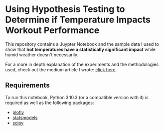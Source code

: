 # Using Hypothesis Testing to Determine if Temperature Impacts Workout Performance

This repository contains a Juypter Notebook and the sample data I used to show that **hot temperatures have a statistically significant impact** while humid weather doesn't necessarily.

For a more in depth explanation of the experiments and the methodologies used, check out the medium article I wrote: [click here](https://medium.com/@matthewghannoum/58cc70178dc2).

## Requirements

To run this notebook, Python 3.10.3 (or a compatible version with it) is required as well as the following packages:

- [plotly](https://pypi.org/project/plotly/)
- [statsmodels](https://pypi.org/project/statsmodels/)
- [scipy](https://pypi.org/project/scipy/)
